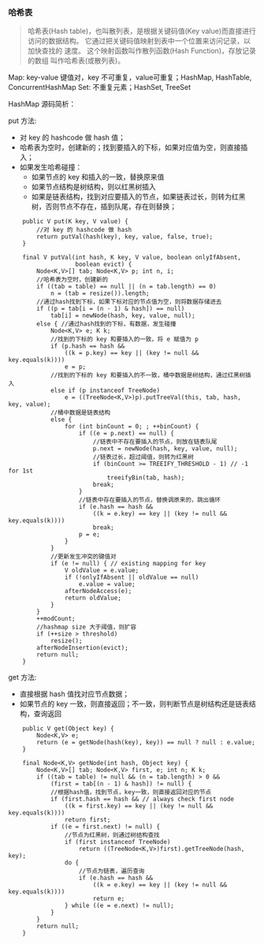 ### 哈希表

> 哈希表(Hash table)，也叫散列表，是根据关键码值(Key value)而直接进行访问的数据结构。 它通过把关键码值映射到表中一个位置来访问记录，以加快查找的 速度。
  这个映射函数叫作散列函数(Hash Function)，存放记录的数组 叫作哈希表(或散列表)。

Map: key-value 键值对，key 不可重复，value可重复；HashMap, HashTable, ConcurrentHashMap
Set: 不重复元素；HashSet, TreeSet

HashMap 源码简析：

put 方法:

- 对 key 的 hashcode 做 hash 值；
- 哈希表为空时，创建新的；找到要插入的下标，如果对应值为空，则直接插入；
- 如果发生哈希碰撞：
    - 如果节点的 key 和插入的一致，替换原来值
    - 如果节点结构是树结构，则以红黑树插入
    - 如果是链表结构，找到对应要插入的节点，如果链表过长，则转为红黑树，否则节点不存在，插到队尾，存在则替换；
```$java
    public V put(K key, V value) {
        //对 key 的 hashcode 做 hash 
        return putVal(hash(key), key, value, false, true);
    }

    final V putVal(int hash, K key, V value, boolean onlyIfAbsent,
                   boolean evict) {
        Node<K,V>[] tab; Node<K,V> p; int n, i;
        //哈希表为空时，创建新的
        if ((tab = table) == null || (n = tab.length) == 0)
            n = (tab = resize()).length;
        //通过hash找到下标，如果下标对应的节点值为空，则将数据存储进去
        if ((p = tab[i = (n - 1) & hash]) == null)
            tab[i] = newNode(hash, key, value, null);
        else { //通过hash找到的下标，有数据，发生碰撞
            Node<K,V> e; K k;
            //找到的下标的 key 和要插入的一致，将 e 赋值为 p
            if (p.hash == hash &&
                ((k = p.key) == key || (key != null && key.equals(k))))
                e = p;
            //找到的下标的 key 和要插入的不一致，桶中数据是树结构，通过红黑树插入
            else if (p instanceof TreeNode)
                e = ((TreeNode<K,V>)p).putTreeVal(this, tab, hash, key, value);
            //桶中数据是链表结构
            else {
                for (int binCount = 0; ; ++binCount) {
                    if ((e = p.next) == null) {
                        //链表中不存在要插入的节点，则放在链表队尾
                        p.next = newNode(hash, key, value, null);
                        //链表过长，超过阈值，则转为红黑树
                        if (binCount >= TREEIFY_THRESHOLD - 1) // -1 for 1st
                            treeifyBin(tab, hash);
                        break;
                    }
                    //链表中存在要插入的节点，替换调原来的，跳出循环
                    if (e.hash == hash &&
                        ((k = e.key) == key || (key != null && key.equals(k))))
                        break;
                    p = e;
                }
            }
            //更新发生冲突的键值对
            if (e != null) { // existing mapping for key
                V oldValue = e.value;
                if (!onlyIfAbsent || oldValue == null)
                    e.value = value;
                afterNodeAccess(e);
                return oldValue;
            }
        }
        ++modCount;
        //hashmap size 大于阈值，则扩容
        if (++size > threshold)
            resize();
        afterNodeInsertion(evict);
        return null;
    }

```

get 方法:

- 直接根据 hash 值找对应节点数据；
- 如果节点的 key 一致，则直接返回；不一致，则判断节点是树结构还是链表结构，查询返回

```$java
    public V get(Object key) {
        Node<K,V> e;
        return (e = getNode(hash(key), key)) == null ? null : e.value;
    }

    final Node<K,V> getNode(int hash, Object key) {
        Node<K,V>[] tab; Node<K,V> first, e; int n; K k;
        if ((tab = table) != null && (n = tab.length) > 0 &&
            (first = tab[(n - 1) & hash]) != null) {
            //根据hash值，找到节点，key一致，则直接返回对应的节点
            if (first.hash == hash && // always check first node
                ((k = first.key) == key || (key != null && key.equals(k))))
                return first;
            if ((e = first.next) != null) {
                //节点为红黑树，则通过树结构查找
                if (first instanceof TreeNode)
                    return ((TreeNode<K,V>)first).getTreeNode(hash, key);
                do {
                    //节点为链表，遍历查询
                    if (e.hash == hash &&
                        ((k = e.key) == key || (key != null && key.equals(k))))
                        return e;
                } while ((e = e.next) != null);
            }
        }
        return null;
    }
```
